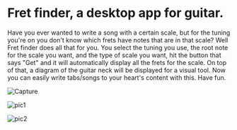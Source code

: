 # Fret finder, a desktop app for guitar.

Have you ever wanted to write a song with a certain scale, but for the tuning you're on you don't know which frets have notes that are in that scale? Well Fret finder
does all that for you. You select the tuning you use, the root note for the scale you want, and the type of scale you want, hit the button that says "Get" and it will
automatically display all the frets for the scale. On top of that, a diagram of the guitar neck will be displayed for a visual tool. Now you can easily write tabs/songs to your heart's content with this. Have fun.

![Capture](https://user-images.githubusercontent.com/68622072/123140001-cf7e3c80-d424-11eb-9621-b2379528998f.PNG)

![pic1](https://user-images.githubusercontent.com/68622072/123139553-5979d580-d424-11eb-8c28-4bad10f30836.PNG)

![pic2](https://user-images.githubusercontent.com/68622072/123139671-74e4e080-d424-11eb-90b1-c0fa0fb32c52.PNG)

